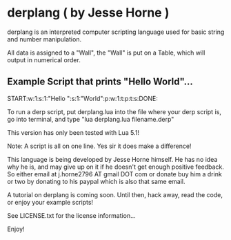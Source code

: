 derplang ( by Jesse Horne )
===========================
derplang is an interpreted computer scripting language used for basic string and number 
manipulation.

All data is assigned to a "Wall", the "Wall" is put on a Table, which will output in
numerical order.

Example Script that prints "Hello World"...
-------------------------------------------

  START:w:1:s:1:"Hello ":s:1:"World":p:w:1:t:p:t:s:DONE:

To run a derp script, put derplang.lua into the file where your derp script is, go into
terminal, and type "lua derplang.lua filename.derp"

This version has only been tested with Lua 5.1!

Note: A script is all on one line. Yes sir it does make a difference!

This language is being developed by Jesse Horne himself. He has no idea why he is, and
may give up on it if he doesn't get enough positive feedback. So either email at
j.horne2796 AT gmail DOT com or donate buy him a drink or two by donating to his paypal
which is also that same email. 

A tutorial on derplang is coming soon. Until then, hack away, read the code, or
enjoy your example scripts!

See LICENSE.txt for the license information...

Enjoy!
